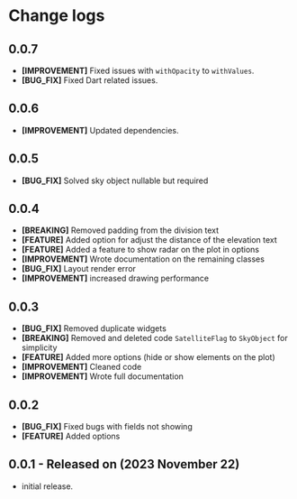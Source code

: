 # Change logs

## 0.0.7

* **[IMPROVEMENT]** Fixed issues with `withOpacity` to `withValues`.
* **[BUG_FIX]** Fixed Dart related issues.

## 0.0.6

* **[IMPROVEMENT]** Updated dependencies.

## 0.0.5

* **[BUG_FIX]** Solved sky object nullable but required

## 0.0.4

* **[BREAKING]** Removed padding from the division text
* **[FEATURE]** Added option for adjust the distance of the elevation text
* **[FEATURE]** Added a feature to show radar on the plot in options
* **[IMPROVEMENT]** Wrote documentation on the remaining classes
* **[BUG_FIX]** Layout render error
* **[IMPROVEMENT]** increased drawing performance

## 0.0.3

* **[BUG_FIX]** Removed duplicate widgets
* **[BREAKING]** Removed and deleted code  `SatelliteFlag` to `SkyObject` for simplicity
* **[FEATURE]** Added more options (hide or show elements on the plot)
* **[IMPROVEMENT]** Cleaned code
* **[IMPROVEMENT]** Wrote full documentation

## 0.0.2

* **[BUG_FIX]** Fixed bugs with fields not showing
* **[FEATURE]** Added options

## 0.0.1 - Released on (2023 November 22)

* initial release.
